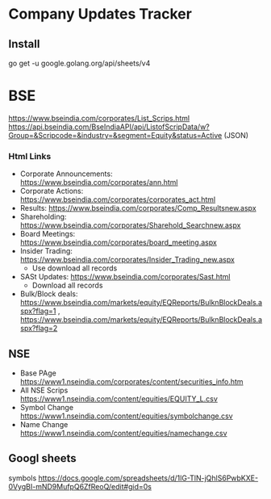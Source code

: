 # Company Updates Tracker

## Install

go get -u google.golang.org/api/sheets/v4

# BSE

https://www.bseindia.com/corporates/List_Scrips.html
https://api.bseindia.com/BseIndiaAPI/api/ListofScripData/w?Group=&Scripcode=&industry=&segment=Equity&status=Active (JSON)

### Html Links

- Corporate Announcements: https://www.bseindia.com/corporates/ann.html
- Corporate Actions: https://www.bseindia.com/corporates/corporates_act.html
- Results: https://www.bseindia.com/corporates/Comp_Resultsnew.aspx
- Shareholding: https://www.bseindia.com/corporates/Sharehold_Searchnew.aspx
- Board Meetings: https://www.bseindia.com/corporates/board_meeting.aspx
- Insider Trading: https://www.bseindia.com/corporates/Insider_Trading_new.aspx
	- Use download all records
- SASt Updates: https://www.bseindia.com/corporates/Sast.html
	- Download all records
- Bulk/Block deals: https://www.bseindia.com/markets/equity/EQReports/BulknBlockDeals.aspx?flag=1 , https://www.bseindia.com/markets/equity/EQReports/BulknBlockDeals.aspx?flag=2



## NSE

- Base PAge	
	https://www1.nseindia.com/corporates/content/securities_info.htm
- All NSE Scrips
	https://www1.nseindia.com/content/equities/EQUITY_L.csv
- Symbol Change
	https://www1.nseindia.com/content/equities/symbolchange.csv
- Name Change
	https://www1.nseindia.com/content/equities/namechange.csv


## Googl sheets

symbols
https://docs.google.com/spreadsheets/d/1lG-TlN-jQhlS6PwbKXE-0VygBI-mND9MufpQ6ZfReoQ/edit#gid=0s